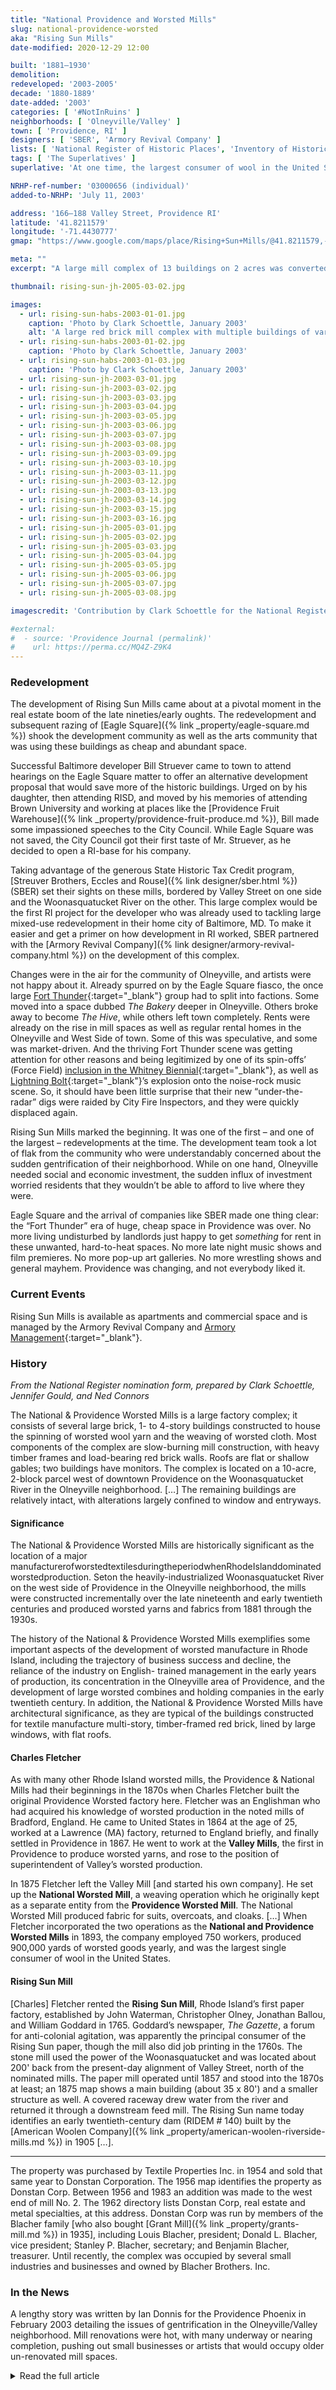 ```yaml
---
title: "National Providence and Worsted Mills"
slug: national-providence-worsted
aka: "Rising Sun Mills"
date-modified: 2020-12-29 12:00

built: '1881–1930'
demolition: 
redeveloped: '2003-2005'
decade: '1880-1889'
date-added: '2003'
categories: [ '#NotInRuins' ]
neighborhoods: [ 'Olneyville/Valley' ]
town: [ 'Providence, RI' ]
designers: [ 'SBER', 'Armory Revival Company' ]
lists: [ 'National Register of Historic Places', 'Inventory of Historic Engineering & Industrial Sites 1978', 'Providence Industrial Sites 1981' ]
tags: [ 'The Superlatives' ]
superlative: 'At one time, the largest consumer of wool in the United States'

NRHP-ref-number: '03000656 (individual)'
added-to-NRHP: 'July 11, 2003'

address: '166–188 Valley Street, Providence RI'
latitude: '41.8211579'
longitude: '-71.4430777'
gmap: "https://www.google.com/maps/place/Rising+Sun+Mills/@41.8211579,-71.4430777,17z/data=!4m13!1m7!3m6!1s0x89e44599c48715a1:0x226f12cd610a29d5!2s166+Valley+St,+Providence,+RI+02909!3b1!8m2!3d41.8211021!4d-71.440697!3m4!1s0x89e44599b51efa43:0x37e27a9959b5ae9b!8m2!3d41.820666!4d-71.4410079"

meta: ""
excerpt: "A large mill complex of 13 buildings on 2 acres was converted to apartments and commercial space in 2005"

thumbnail: rising-sun-jh-2005-03-02.jpg

images:
  - url: rising-sun-habs-2003-01-01.jpg
    caption: 'Photo by Clark Schoettle, January 2003'
    alt: 'A large red brick mill complex with multiple buildings of varying stories, two, three, and four, as well as an ornate, mansard roof office building and boiler house. Large twelve over twelve windows with granite sills puncuate each mill with very little brick in between'
  - url: rising-sun-habs-2003-01-02.jpg
    caption: 'Photo by Clark Schoettle, January 2003'
  - url: rising-sun-habs-2003-01-03.jpg
    caption: 'Photo by Clark Schoettle, January 2003'
  - url: rising-sun-jh-2003-03-01.jpg
  - url: rising-sun-jh-2003-03-02.jpg
  - url: rising-sun-jh-2003-03-03.jpg
  - url: rising-sun-jh-2003-03-04.jpg
  - url: rising-sun-jh-2003-03-05.jpg
  - url: rising-sun-jh-2003-03-06.jpg
  - url: rising-sun-jh-2003-03-07.jpg
  - url: rising-sun-jh-2003-03-08.jpg
  - url: rising-sun-jh-2003-03-09.jpg
  - url: rising-sun-jh-2003-03-10.jpg
  - url: rising-sun-jh-2003-03-11.jpg
  - url: rising-sun-jh-2003-03-12.jpg
  - url: rising-sun-jh-2003-03-13.jpg
  - url: rising-sun-jh-2003-03-14.jpg
  - url: rising-sun-jh-2003-03-15.jpg
  - url: rising-sun-jh-2003-03-16.jpg
  - url: rising-sun-jh-2005-03-01.jpg
  - url: rising-sun-jh-2005-03-02.jpg
  - url: rising-sun-jh-2005-03-03.jpg
  - url: rising-sun-jh-2005-03-04.jpg
  - url: rising-sun-jh-2005-03-05.jpg
  - url: rising-sun-jh-2005-03-06.jpg
  - url: rising-sun-jh-2005-03-07.jpg
  - url: rising-sun-jh-2005-03-08.jpg

imagescredit: 'Contribution by Clark Schoettle for the National Register nomination form'

#external:
#  - source: 'Providence Journal (permalink)'
#    url: https://perma.cc/MQ4Z-Z9K4
---
```


### Redevelopment

The development of Rising Sun Mills came about at a pivotal moment in the real estate boom of the late nineties/early oughts. The redevelopment and subsequent razing of [Eagle Square]({% link _property/eagle-square.md %}) shook the development community as well as the arts community that was using these buildings as cheap and abundant space.

Successful Baltimore developer Bill Struever came to town to attend hearings on the Eagle Square matter to offer an alternative development proposal that would save more of the historic buildings. Urged on by his daughter, then attending RISD, and moved by his memories of attending Brown University and working at places like the [Providence Fruit Warehouse]({% link _property/providence-fruit-produce.md %}), Bill made some impassioned speeches to the City Council. While Eagle Square was not saved, the City Council got their first taste of Mr. Struever, as he decided to open a RI-base for his company.

Taking advantage of the generous State Historic Tax Credit program, [Streuver Brothers, Eccles and Rouse]({% link designer/sber.html %}) (<span class="abbr">SBER</span>) set their sights on these mills, bordered by Valley Street on one side and the Woonasquatucket River on the other. This large complex would be the first RI project for the developer who was already used to tackling large mixed-use redevelopment in their home city of Baltimore, MD. To make it easier and get a primer on how development in RI worked, <span class="abbr">SBER</span> partnered with the [Armory Revival Company]({% link designer/armory-revival-company.html %}) on the development of this complex.

Changes were in the air for the community of Olneyville, and artists were not happy about it. Already spurred on by the Eagle Square fiasco, the once large [Fort Thunder](//en.wikipedia.org/wiki/Fort_Thunder){:target="_blank"} group had to split into factions. Some moved into a space dubbed _The Bakery_ deeper in Olneyville. Others broke away to become _The Hive_, while others left town completely. Rents were already on the rise in mill spaces as well as regular rental homes in the Olneyville and West Side of town. Some of this was speculative, and some was market-driven. And the thriving Fort Thunder scene was getting attention for other reasons and being legitimized by one of its spin-offs’ (Force Field) [inclusion in the Whitney Biennial](//whitney.org/artists/8113){:target="_blank"}, as well as [Lightning Bolt](//laserbeast.com){:target="_blank"}’s explosion onto the noise-rock music scene. So, it should have been little surprise that their new “under-the-radar” digs were raided by City Fire Inspectors, and they were quickly displaced again.

Rising Sun Mills marked the beginning. It was one of the first – and one of the largest – redevelopments at the time. The development team took a lot of flak from the community who were understandably concerned about the sudden gentrification of their neighborhood. While on one hand, Olneyville needed social and economic investment, the sudden influx of investment worried residents that they wouldn’t be able to afford to live where they were.

Eagle Square and the arrival of companies like <span class="abbr">SBER</span> made one thing clear: the “Fort Thunder” era of huge, cheap space in Providence was over. No more living undisturbed by landlords just happy to get _something_ for rent in these unwanted, hard-to-heat spaces. No more late night music shows and film premieres. No more pop-up art galleries. No more wrestling shows and general mayhem. Providence was changing, and not everybody liked it.


### Current Events

Rising Sun Mills is available as apartments and commercial space and is managed by the Armory Revival Company and [Armory Management](//armorymanagement.com/rising-sun-mills/){:target="_blank"}.


### History

_From the National Register nomination form, prepared by Clark Schoettle, Jennifer Gould, and Ned Connors_

The National & Providence Worsted Mills is a large factory complex; it consists of several large brick, 1- to 4-story buildings constructed to house the spinning of worsted wool yarn and the weaving of worsted cloth. Most components of the complex are slow-burning mill construction, with heavy timber frames and load-bearing red brick walls. Roofs are flat or shallow gables; two buildings have monitors. The complex is located on a 10-acre, 2-block parcel west of downtown Providence on the Woonasquatucket River in the Olneyville neighborhood. […] The remaining buildings are relatively intact, with alterations largely confined to window and entryways.

#### Significance

The National & Providence Worsted Mills are historically significant as the location of a major manufacturerofworstedtextilesduringtheperiodwhenRhodeIslanddominatedworstedproduction. Seton the heavily-industrialized Woonasquatucket River on the west side of Providence in the Olneyville neighborhood, the mills were constructed incrementally over the late nineteenth and early twentieth centuries and produced worsted yarns and fabrics from 1881 through the 1930s. 

The history of the National & Providence Worsted Mills exemplifies some important aspects of the development of worsted manufacture in Rhode Island, including the trajectory of business success and decline, the reliance of the industry on English- trained management in the early years of production, its concentration in the Olneyville area of Providence, and the development of large worsted combines and holding companies in the early twentieth century. In addition, the National & Providence Worsted Mills have architectural significance, as they are typical of the buildings constructed for textile manufacture multi-story, timber-framed red brick, lined by large windows, with flat roofs.

#### Charles Fletcher

As with many other Rhode Island worsted mills, the Providence & National Mills had their beginnings in the 1870s when Charles Fletcher built the original Providence Worsted factory here. Fletcher was an Englishman who had acquired his knowledge of worsted production in the noted mills of Bradford, England. He came to United States in 1864 at the age of 25, worked at a Lawrence (MA) factory, returned to England briefly, and finally settled in Providence in 1867. He went to work at the **Valley Mills**, the first in Providence to produce worsted yarns, and rose to the position of superintendent of Valley’s worsted production.

In 1875 Fletcher left the Valley Mill [and started his own company]. He set up the **National Worsted Mill**, a weaving operation which he originally kept as a separate entity from the
**Providence Worsted Mill**. The National Worsted Mill produced fabric for suits, overcoats, and cloaks. […] When Fletcher incorporated the two operations as the **National and Providence Worsted Mills** in 1893, the company employed 750 workers, produced 900,000 yards of worsted goods yearly, and was the largest single consumer of wool in the United States.

#### Rising Sun Mill

[Charles] Fletcher rented the **Rising Sun Mill**, Rhode Island’s first paper factory, established by John Waterman, Christopher Olney, Jonathan Ballou, and William Goddard in 1765. Goddard’s newspaper, _The Gazette_, a forum for anti-colonial agitation, was apparently the principal consumer of the Rising Sun paper, though the mill also did job printing in the 1760s. The stone mill used the power of the Woonasquatucket and was located about 200' back from the present-day alignment of Valley Street, north of the nominated mills. The paper mill operated until 1857 and stood into the 1870s at least; an 1875 map shows a main building (about 35 x 80') and a smaller structure as well. A covered raceway drew water from the river and returned it through a downstream feed mill. The Rising Sun name today identifies an early twentieth-century dam (RIDEM # 140) built by the [American Woolen Company]({% link _property/american-woolen-riverside-mills.md %}) in 1905 […].

***

The property was purchased by Textile Properties Inc. in 1954 and sold that same year to Donstan Corporation. The 1956 map identifies the property as Donstan Corp. Between 1956 and 1983 an addition was made to the west end of mill No. 2. The 1962 directory lists Donstan Corp, real estate and metal specialties, at this address. Donstan Corp was run by members of the Blacher family [who also bought [Grant Mill]({% link _property/grants-mill.md %}) in 1935], including Louis Blacher, president; Donald L. Blacher, vice president; Stanley P. Blacher, secretary; and Benjamin Blacher, treasurer. Until recently, the complex was occupied by several small industries and businesses and owned by Blacher Brothers. Inc.


### In the News

A lengthy story was written by Ian Donnis for the Providence Phoenix in February 2003 detailing the issues of gentrification in the Olneyville/Valley neighborhood. Mill renovations were hot, with many underway or nearing completion, pushing out small businesses or artists that would occupy older un-renovated mill spaces. 

<details markdown="1" class="rhythm">
  <summary>Read the full article</summary>

#### Where Will People Live?

_by Ian Donnis_  
**Providence Pheonix** | February 7-13, 2003 (abridged)

For critics, the plan to redevelop the former Providence and National Worsted Mills in Olneyville is about as natural a form of neighborhood growth as a sudden landing by a massive alien spaceship. But for proponents of the envisioned Rising Sun Mills, which is poised to offer 151 loft-style apartments, 100,000-square-feet of office space, and an ecological small-business incubator, the $45 million project represents a much-needed source of investment and stability in one of the most economically disadvantaged areas in Rhode Island.
{:.o__drop-cap}

Those critical of the development, mostly young artists and activists, cherish Olneyville’s downscale polyglot funk and fear that an influx of upwardly mobile types will raise housing costs and spark gentrification. The developers, led locally by the Armory Revival Company, cite additional housing as an antidote for rising rents and they describe the initiative as a welcome alternative to the continued deterioration of the neighborhood’s 19th-century mill buildings.

Struever Brothers, Eccles & Rouse of Baltimore, the lead developer of Rising Sun, has a well-deserved reputation for helping to reinvigorate economically blighted neighborhoods, and Bill Struever’s firm became involved in the project after emerging as a possible alternative developer for Eagle Square. Given all this, it’s slightly ironic that Struever Brothers and the three partners of Armory Revival, who helped to resuscitate the Armory District before branching into more upscale developments, are drawing criticism from a small band of idealistic critics.

Even some of those who cite the multi-million dollar investment as an undeniable positive for Olneyville – where 41 percent of families live in poverty, according to the 2000 Census, compared to a citywide average of 24 percent – describe Rising Sun as a potentially mixed blessing that could impact the largely Latino neighborhood in unexpected ways. Rents at Rising Sun will run from $600-$1400 – with most between $700-$1100 – a far cry from the luxury housing sprouting in pockets around town, but not exactly housing on the cheap, either. The development comes as Olneyville is showing some promising signs of improvement, including development of the Riverside Mills Park and the Woonasquatucket River Greenway…

The steadily increasing difficulty of finding decent, affordable, and suitable space in Providence has led some artists (and arts organizations) to set their sights for Pawtucket, Fall River, Massachusetts, and other destinations. The situation is so serious that AS220, the nonprofit arts organization, is exploring the possibility of buying another downtown building. “It is getting very expensive to live in the city,” says artistic director Bert Crenca, who sees Rising Sun as having a mixed impact. “I’m hearing that on a daily basis – ‘What’s going to happen? We’re all going to get priced out.’”

The concerns expressed about affordability are symptoms of a housing crisis that extends far beyond mill buildings and the particular needs of artists. “Housing costs in Rhode Island are just out of reach of the common family,” says Godfrey. “Rising Sun is not going to drive up the rents. Rising Sun is a symbol of what is already happening. The upward pressure [on rents], the increased demand [for housing], allows Rising Sun to happen.”…

Although the housing crunch is a national problem, it is particularly serious in Rhode Island… the average statewide rent for a two-bedroom apartment jumped to $854, from $613, over the last four years, and Rhode Island had the greatest increase in home prices over the last year (and the third highest nationally over the last two decades)…

Although a monthly rent of $2000 seems better suited to midtown Manhattan than the former site of the Silver Top Diner, an underserved market for high-end housing has triggered plans for a handful of other luxury developments in recent months, including 83 condos in Fox Point, envisioned apartments in the Capital Center, and condos across Fountain Street from the Providence Journal Building. Across town, Rising Sun marks the most ambitious project for the Armory Revival Company, whose recent efforts include upscale condos on Thomas Street (one of which sold for $1.2 million) and on Westminster Street, near the Providence School Department. Providence, a city long known for its unstudied idiosyncrasy and relatively cheap digs, is increasingly going pricey.

[…] “I think in the long run, it should prove to be a positive,” says architect Steve Durkee, since such residents can help to support restaurants, cultural activity, and other desirable elements of city life. At the same time, Durkee, who worked last year with the Olneyville Housing Corporation to develop 32 units of affordable rental housing – which attracted more than 600 applications – knows how the lower end of the market suffers from a woefully inadequate amount of attention.

Rising Sun’s most vociferous critics, who were informed about the proposal just a few days before it was presented to the city Plan Commission, remain stung by what they see as a lack of public participation in the process and the absence of dialogue with the developers. “Overall, it seems like the project was created in a vacuum and there was no intention to integrate it into the fabric of the community,” says Adriana Young, executive director of English for Action, a nonprofit that works with immigrants in Olneyville. There’s suspicion, too, about Armory Revival’s acquisition of nearby property and a fear that it will be more difficult for young artists to buy lofts in the area as a result.

Mark Van Noppen and B.J. Dupre, who, with Barry Preston, constitute Armory Revival, say they didn’t anticipate criticism from members of the local arts underground and focused their earliest informational efforts on the dozen or so businesses and artists being displaced from the mill complex. Noting that the wide swath of land from Olneyville Square to Atwells Avenue, between the Woonasquatucket and Route 10, produces less than $800,000 in annual tax revenue, Van Noppen says, “It’s like a giant whole in your wallet. We want our investment to be something that’s going to add to the long-term value of the community.” Dupre adds, “It’s really about building community,” citing an unmet demand for loft apartments in the city, as well as plans for Rising Sun to include office space and the ecological small business incubator being organized by Sara Struever, daughter of Bill Struever, whose goals include gallery space, a media center, nonprofits, and community development organizations… a new Armory Revival development on Pearl Street is due to include 18 lofts for sale and 36 apartments, with 20 percent of the housing at affordable prices, thanks to a program backed by the Providence Preservation Society’s Revolving Loan Fund…

Offering subsidies for artists is sometimes a controversial subject, but considering the benefits that Providence and Rhode Island have gained from marketing themselves as bastions of the arts, ensuring the presence of artists is a smart forum of economic development. And although even established arts organizations face difficulty during lean economic times, it’s worth noting that it’s the underground arts groups that have attracted some of the most enthusiastic out-of-town notices during recent times. The work of the art-music collective Forcefield, for example, previously included in the Whitney Biennial, was featured on the front of the Sunday arts and leisure section of the New York Times a few weeks ago. Similarly, Lightning Bolt received an enthusiastic review in the Times last year, and the alt-rock heroes of Sonic Youth performed a symbolic passing of the torch to the group during a recent gig at Lupo’s.

Godfrey still tends to get quizzical looks when he speaks about the importance of coming to terms with Rhode Island’s housing crisis. Although he has no illusions about the difficulty of changing the situation, he hopes that publicity about growing homelessness… will spark change. “The irony is that those of us who own our homes get richer every day,” he says. “To a certain extent, we like the way it is. Yet,” when it comes to buying a home, “our kids can’t afford to get in.”

_The entire story captured from [web.Archive.org](//web.archive.org/web/20040109024901/http://www.providencephoenix.com/archive/features/03/02/06/housing.html){:target="_blank"}_

</details>